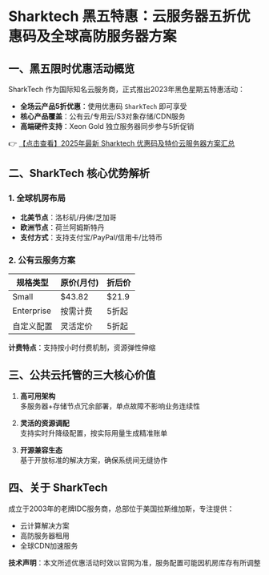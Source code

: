 # Sharktech 黑五特惠：云服务器五折优惠码及全球高防服务器方案

## 一、黑五限时优惠活动概览
SharkTech 作为国际知名云服务商，正式推出2023年黑色星期五特惠活动：
- **全场云产品5折优惠**：使用优惠码 `SharkTech` 即可享受
- **核心产品覆盖**：公有云/专用云/S3对象存储/CDN服务
- **高端硬件支持**：Xeon Gold 独立服务器同步参与5折促销

👉 [【点击查看】2025年最新 Sharktech 优惠码及特价云服务器方案汇总](https://bit.ly/Sharktech)

## 二、SharkTech 核心优势解析
### 1. 全球机房布局
- **北美节点**：洛杉矶/丹佛/芝加哥
- **欧洲节点**：荷兰阿姆斯特丹
- **支付方式**：支持支付宝/PayPal/信用卡/比特币

### 2. 公有云服务方案
| 规格类型       | 原价(月付) | 折后价 |
|----------------|------------|--------|
| Small          | $43.82     | $21.9  |
| Enterprise     | 按需计费   | 5折起  |
| 自定义配置     | 灵活定价   | 5折起  |

**计费特点**：支持按小时付费机制，资源弹性伸缩

## 三、公共云托管的三大核心价值
1. **高可用架构**  
   多服务器+存储节点冗余部署，单点故障不影响业务连续性

2. **灵活的资源调配**  
   支持实时升降级配置，按实际用量生成精准账单

3. **开源兼容生态**  
   基于开放标准的解决方案，确保系统间无缝协作

## 四、关于 SharkTech
成立于2003年的老牌IDC服务商，总部位于美国拉斯维加斯，专注提供：
- 云计算解决方案
- 高防服务器租用
- 全球CDN加速服务

**技术声明**：本文所述优惠活动时效以官网为准，服务配置可能因机房库存有所调整